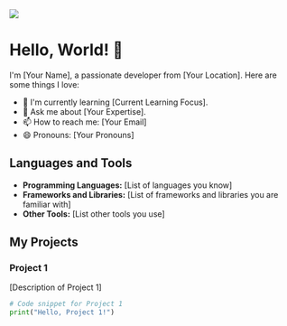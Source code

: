 <img src="https://png.pngtree.com/thumb_back/fh260/background/20210906/pngtree-ai-artificial-intelligence-starry-sky-portrait-blue-technology-banner-image_804237.jpg" />


# Hello, World! 👋

I'm [Your Name], a passionate developer from [Your Location]. Here are some things I love:

- 🌱 I'm currently learning [Current Learning Focus].
- 💬 Ask me about [Your Expertise].
- 📫 How to reach me: [Your Email]
- 😄 Pronouns: [Your Pronouns]

## Languages and Tools

- **Programming Languages:** [List of languages you know]
- **Frameworks and Libraries:** [List of frameworks and libraries you are familiar with]
- **Other Tools:** [List other tools you use]

## My Projects

### Project 1

[Description of Project 1]

```python
# Code snippet for Project 1
print("Hello, Project 1!")


